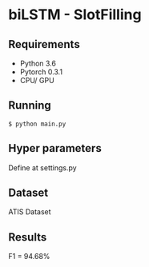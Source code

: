 # biLSTM - SlotFilling
## Requirements
- Python 3.6
- Pytorch 0.3.1
- CPU/ GPU
## Running
```
$ python main.py
```
## Hyper parameters
Define at settings.py
## Dataset
ATIS Dataset
## Results
F1 = 94.68%

